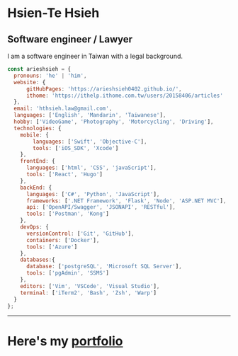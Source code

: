 Hsien-Te Hsieh 
===============================  

Software engineer / Lawyer
-------------------  

I am a software engineer in Taiwan with a legal background.

```javascript
const arieshsieh = {
  pronouns: 'he' | 'him',
  website: {
      gitHubPages: 'https://arieshsieh0402.github.io/',
      ithome: 'https://ithelp.ithome.com.tw/users/20158406/articles'
  },
  email: 'hthsieh.law@gmail.com',
  languages: ['English', 'Mandarin', 'Taiwanese'],
  hobby: ['VideoGame', 'Photography', 'Motorcycling', 'Driving'],
  technologies: {
    mobile: {
        languages: ['Swift', 'Objective-C'],
        tools: ['iOS_SDK', 'Xcode']
    },
    frontEnd: {
      languages: ['html', 'CSS', 'javaScript'],
      tools: ['React', 'Hugo']
    },
    backEnd: {
      languages: ['C#', 'Python', 'JavaScript'],
      frameworks: ['.NET Framework', 'Flask', 'Node', 'ASP.NET MVC'],
      api: ['OpenAPI/Swagger', 'JSONAPI', 'RESTful'],
      tools: ['Postman', 'Kong']
    },
    devOps: {
      versionControl: ['Git', 'GitHub'],
      containers: ['Docker'],
      tools: ['Azure']
    },
    databases:{
      database: ['postgreSQL', 'Microsoft SQL Server'],
      tools: ['pgAdmin', 'SSMS']
    },
    editors: ['Vim', 'VSCode', 'Visual Studio'],
    terminal: ['iTerm2', 'Bash', 'Zsh', 'Warp']
  }
};
```
------------------

# Here's my [portfolio](https://github.com/arieshsieh0402/Portfolio)


